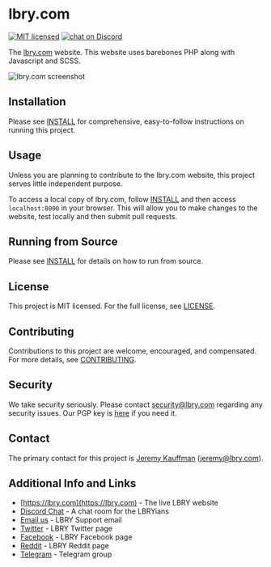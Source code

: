 # lbry.com

[![MIT licensed](https://img.shields.io/dub/l/vibe-d.svg?style=flat)](https://github.com/lbryio/lbry.com/blob/master/LICENSE)
[![chat on Discord](https://img.shields.io/discord/362322208485277697.svg?logo=discord)](https://chat.lbry.com)

The [lbry.com](https://lbry.com) website. This website uses barebones PHP along with Javascript and SCSS.

![lbry.com screenshot](https://spee.ch/b/new.png)

## Installation

Please see [INSTALL](INSTALL.md) for comprehensive, easy-to-follow instructions on running this project.

## Usage

Unless you are planning to contribute to the lbry.com website, this project serves little independent purpose.

To access a local copy of lbry.com, follow [INSTALL](INSTALL.md) and then access `localhost:8000` in your browser. This will allow you to make changes to the website, test locally and then submit pull requests.

## Running from Source

Please see [INSTALL](INSTALL.md) for details on how to run from source.

## License

This project is MIT licensed. For the full license, see [LICENSE](LICENSE).

## Contributing

Contributions to this project are welcome, encouraged, and compensated. For more details, see [CONTRIBUTING](https://lbry.tech/contribute).

## Security

We take security seriously. Please contact [security@lbry.com](mailto:security@lbry.com) regarding any security issues. Our PGP key is [here](https://keybase.io/lbry/key.asc) if you need it.

## Contact

The primary contact for this project is [Jeremy Kauffman](https://github.com/kauffj) (jeremy@lbry.com).

## Additional Info and Links

- [https://lbry.com](https://lbry.com) - The live LBRY website
- [Discord Chat](https://chat.lbry.com) - A chat room for the LBRYians
- [Email us](mailto:hello@lbry.com) - LBRY Support email
- [Twitter](https://twitter.com/@lbryio) - LBRY Twitter page
- [Facebook](https://www.facebook.com/lbryio) - LBRY Facebook page
- [Reddit](https://reddit.com/r/lbry) - LBRY Reddit page
- [Telegram](https://t.me/lbryofficial) - Telegram group
